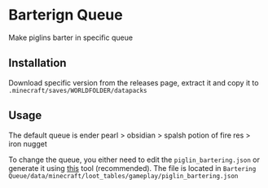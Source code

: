 # Barterign Queue

Make piglins barter in specific queue


## Installation

Download specific version from the releases page, extract it and copy it to ```.minecraft/saves/WORLDFOLDER/datapacks```
    
## Usage

The default queue is ender pearl > obsidian > spalsh potion of fire res > iron nugget

To change the queue, you either need to edit the ```piglin_bartering.json``` or generate it using [this](https://github.com/MaG-NITud3/QueueMaker) tool (recommended). The file is located in ```Bartering Queue/data/minecraft/loot_tables/gameplay/piglin_bartering.json```
